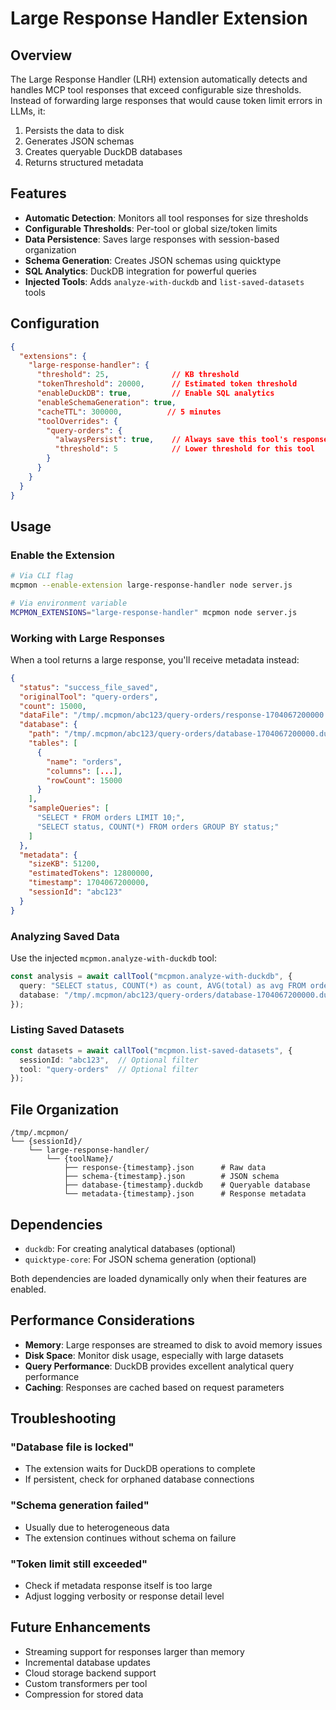 # Large Response Handler Extension

## Overview

The Large Response Handler (LRH) extension automatically detects and handles MCP tool responses that exceed configurable size thresholds. Instead of forwarding large responses that would cause token limit errors in LLMs, it:

1. Persists the data to disk
2. Generates JSON schemas
3. Creates queryable DuckDB databases
4. Returns structured metadata

## Features

- **Automatic Detection**: Monitors all tool responses for size thresholds
- **Configurable Thresholds**: Per-tool or global size/token limits
- **Data Persistence**: Saves large responses with session-based organization
- **Schema Generation**: Creates JSON schemas using quicktype
- **SQL Analytics**: DuckDB integration for powerful queries
- **Injected Tools**: Adds `analyze-with-duckdb` and `list-saved-datasets` tools

## Configuration

```json
{
  "extensions": {
    "large-response-handler": {
      "threshold": 25,              // KB threshold
      "tokenThreshold": 20000,      // Estimated token threshold
      "enableDuckDB": true,         // Enable SQL analytics
      "enableSchemaGeneration": true,
      "cacheTTL": 300000,          // 5 minutes
      "toolOverrides": {
        "query-orders": {
          "alwaysPersist": true,    // Always save this tool's responses
          "threshold": 5            // Lower threshold for this tool
        }
      }
    }
  }
}
```

## Usage

### Enable the Extension

```bash
# Via CLI flag
mcpmon --enable-extension large-response-handler node server.js

# Via environment variable
MCPMON_EXTENSIONS="large-response-handler" mcpmon node server.js
```

### Working with Large Responses

When a tool returns a large response, you'll receive metadata instead:

```json
{
  "status": "success_file_saved",
  "originalTool": "query-orders",
  "count": 15000,
  "dataFile": "/tmp/.mcpmon/abc123/query-orders/response-1704067200000.json",
  "database": {
    "path": "/tmp/.mcpmon/abc123/query-orders/database-1704067200000.duckdb",
    "tables": [
      {
        "name": "orders",
        "columns": [...],
        "rowCount": 15000
      }
    ],
    "sampleQueries": [
      "SELECT * FROM orders LIMIT 10;",
      "SELECT status, COUNT(*) FROM orders GROUP BY status;"
    ]
  },
  "metadata": {
    "sizeKB": 51200,
    "estimatedTokens": 12800000,
    "timestamp": 1704067200000,
    "sessionId": "abc123"
  }
}
```

### Analyzing Saved Data

Use the injected `mcpmon.analyze-with-duckdb` tool:

```typescript
const analysis = await callTool("mcpmon.analyze-with-duckdb", {
  query: "SELECT status, COUNT(*) as count, AVG(total) as avg FROM orders GROUP BY status",
  database: "/tmp/.mcpmon/abc123/query-orders/database-1704067200000.duckdb"
});
```

### Listing Saved Datasets

```typescript
const datasets = await callTool("mcpmon.list-saved-datasets", {
  sessionId: "abc123",  // Optional filter
  tool: "query-orders"  // Optional filter
});
```

## File Organization

```
/tmp/.mcpmon/
└── {sessionId}/
    └── large-response-handler/
        └── {toolName}/
            ├── response-{timestamp}.json      # Raw data
            ├── schema-{timestamp}.json        # JSON schema
            ├── database-{timestamp}.duckdb    # Queryable database
            └── metadata-{timestamp}.json      # Response metadata
```

## Dependencies

- `duckdb`: For creating analytical databases (optional)
- `quicktype-core`: For JSON schema generation (optional)

Both dependencies are loaded dynamically only when their features are enabled.

## Performance Considerations

- **Memory**: Large responses are streamed to disk to avoid memory issues
- **Disk Space**: Monitor disk usage, especially with large datasets
- **Query Performance**: DuckDB provides excellent analytical query performance
- **Caching**: Responses are cached based on request parameters

## Troubleshooting

### "Database file is locked"
- The extension waits for DuckDB operations to complete
- If persistent, check for orphaned database connections

### "Schema generation failed"
- Usually due to heterogeneous data
- The extension continues without schema on failure

### "Token limit still exceeded"
- Check if metadata response itself is too large
- Adjust logging verbosity or response detail level

## Future Enhancements

- Streaming support for responses larger than memory
- Incremental database updates
- Cloud storage backend support
- Custom transformers per tool
- Compression for stored data